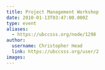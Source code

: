 ```yaml
---
title: Project Management Workshop 
date: 2010-01-13T03:47:00.000Z
type: event
aliases:
  - https://ubccsss.org/node/1298
author:
  username: Christopher Head
  link: https://ubccsss.org/user/2
images:
---
```


